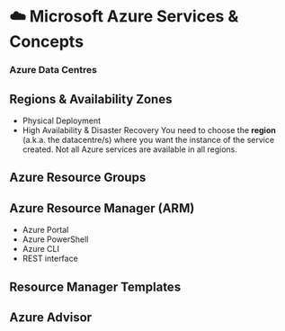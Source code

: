 # ☁️ Microsoft Azure Services & Concepts


### Azure Data Centres

## Regions & Availability Zones
- Physical Deployment
- High Availability & Disaster Recovery
You need to choose the **region** (a.k.a. the datacentre/s) where you want the instance of the service created.
Not all Azure services are available in all regions.

## Azure Resource Groups

## Azure Resource Manager (ARM)
- Azure Portal
- Azure PowerShell
- Azure CLI
- REST interface

## Resource Manager Templates

## Azure Advisor
